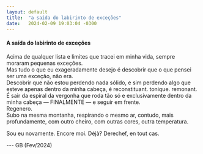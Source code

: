 ```yaml
---
layout: default
title:  "a saída do labirinto de exceções"
date:   2024-02-09 19:03:04 -0300
---
```


#### A saída do labirinto de exceções
   
Acima de qualquer lista e limites que tracei em minha vida, sempre moraram pequenas exceções.  
Mas tudo o que eu exageradamente desejo é descobrir que o que pensei ser uma exceção, não era.  
Descobrir que não estou perdendo nada sólido, e sim perdendo algo que esteve apenas dentro da minha cabeça, é reconstituant. tonique. remonant.  
É sair da espiral da vergonha que roda tão só e exclusivamente dentro da minha cabeça — FINALMENTE — e seguir em frente.  
Regenero.  
Subo na mesma montanha, respirando o mesmo ar, contudo, mais profundamente, com outro cheiro, com outras cores, outra temperatura.  
  
Sou eu novamente. Encore moi. Déjà? Derechef, en tout cas.
  
--- GB (Fev/2024)




